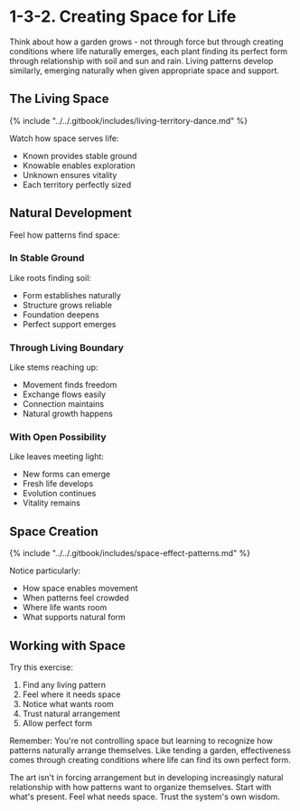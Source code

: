 # 1-3-2. Creating Space for Life

Think about how a garden grows - not through force but through creating conditions where life naturally emerges, each plant finding its perfect form through relationship with soil and sun and rain. Living patterns develop similarly, emerging naturally when given appropriate space and support.

## The Living Space

{% include "../../.gitbook/includes/living-territory-dance.md" %}

Watch how space serves life:

* Known provides stable ground
* Knowable enables exploration
* Unknown ensures vitality
* Each territory perfectly sized

## Natural Development

Feel how patterns find space:

### In Stable Ground

Like roots finding soil:

* Form establishes naturally
* Structure grows reliable
* Foundation deepens
* Perfect support emerges

### Through Living Boundary

Like stems reaching up:

* Movement finds freedom
* Exchange flows easily
* Connection maintains
* Natural growth happens

### With Open Possibility

Like leaves meeting light:

* New forms can emerge
* Fresh life develops
* Evolution continues
* Vitality remains

## Space Creation

{% include "../../.gitbook/includes/space-effect-patterns.md" %}

Notice particularly:

* How space enables movement
* When patterns feel crowded
* Where life wants room
* What supports natural form

## Working with Space

Try this exercise:

1. Find any living pattern
2. Feel where it needs space
3. Notice what wants room
4. Trust natural arrangement
5. Allow perfect form

Remember: You're not controlling space but learning to recognize how patterns naturally arrange themselves. Like tending a garden, effectiveness comes through creating conditions where life can find its own perfect form.

The art isn't in forcing arrangement but in developing increasingly natural relationship with how patterns want to organize themselves. Start with what's present. Feel what needs space. Trust the system's own wisdom.
